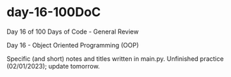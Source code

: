 # day-16-100DoC
Day 16 of 100 Days of Code - General Review

Day 16 - Object Oriented Programming (OOP)

Specific (and short) notes and titles written in main.py. 
  Unfinished practice (02/01/2023); update tomorrow.
